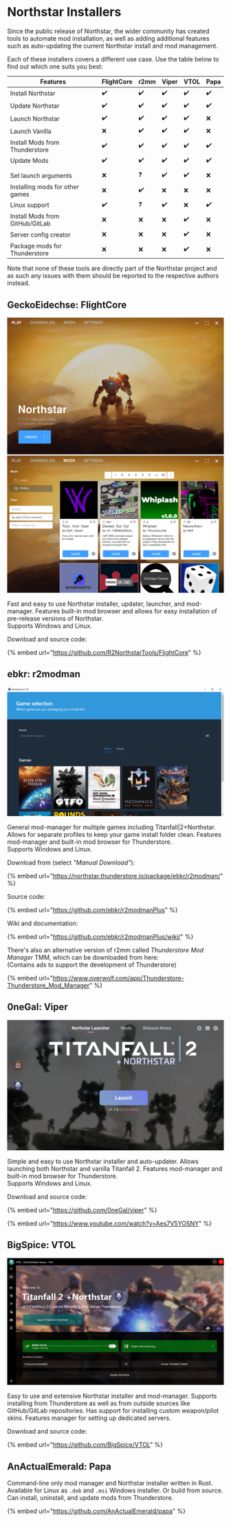 # Northstar Installers

Since the public release of Northstar, the wider community has created tools to automate mod installation, as well as adding additional features such as auto-updating the current Northstar install and mod management.

Each of these installers covers a different use case. Use the table below to find out which one suits you best:

| Features                        | FlightCore | r2mm | Viper | VTOL | Papa |
| ------------------------------- | ---------- | ---- | ----- | ---- | ---- |
| Install Northstar               | ✔️          | ✔️   | ✔️    | ✔️   | ✔️   |
| Update Northstar                | ✔️          | ✔️   | ✔️    | ✔️   | ✔️   |
| Launch Northstar                | ✔️          | ✔️   | ✔️    | ✔️   | ❌    |
| Launch Vanilla                  | ❌          | ✔️   | ✔️    | ✔️   | ❌    |
| Install Mods from Thunderstore  | ✔️          | ✔️   | ✔️    | ✔️   | ✔️   |
| Update Mods                     | ✔️          | ✔️   | ✔️    | ✔️   | ✔️   |
|                                 |            |      |       |      |      |
| Set launch arguments            | ❌          | ❓    | ✔️    | ✔️   | ❌    |
| Installing mods for other games | ❌          | ✔️   | ❌     | ❌    | ❌    |
| Linux support                   | ✔️          | ❓    | ✔️    | ❌    | ✔️   |
| Install Mods from GitHub/GitLab | ❌          | ❌    | ❌     | ✔️   | ❌    |
| Server config creator           | ❌          | ❌    | ❌     | ✔️   | ❌    |
| Package mods for Thunderstore   | ❌          | ❌    | ❌     | ✔️   | ❌    |

Note that none of these tools are directly part of the Northstar project and as such any issues with them should be reported to the respective authors instead.

## **GeckoEidechse:** FlightCore

![FlightCore Main Window](../../images/flightcore-main-window.png)
![FlightCore Mod browser](../../images/flightcore-mod-browser-window.png)

Fast and easy to use Northstar installer, updater, launcher, and mod-manager. Features built-in mod browser and allows for easy installation of pre-release versions of Northstar.\
Supports Windows and Linux. 


Download and source code:

{% embed url="https://github.com/R2NorthstarTools/FlightCore" %}

## **ebkr:** r2modman

![r2modman](../../images/r2modman-main-window.png)

General mod-manager for multiple games including Titanfall|2+Northstar. Allows for separate profiles to keep your game install folder clean. Features mod-manager and built-in mod browser for Thunderstore.\
Supports Windows and Linux.

Download from (select _"Manual Download"_):

{% embed url="https://northstar.thunderstore.io/package/ebkr/r2modman/" %}

Source code:

{% embed url="https://github.com/ebkr/r2modmanPlus" %}

Wiki and documentation:

{% embed url="https://github.com/ebkr/r2modmanPlus/wiki/" %}

There's also an alternative version of r2mm called _Thunderstore Mod Manager_ TMM, which can be downloaded from here:\
(Contains ads to support the development of Thunderstore)

{% embed url="https://www.overwolf.com/app/Thunderstore-Thunderstore_Mod_Manager" %}

## **0neGal:** Viper

![viper](../../images/viper-main-window.png)

Simple and easy to use Northstar installer and auto-updater. Allows launching both Northstar and vanilla Titanfall 2. Features mod-manager and built-in mod browser for Thunderstore.\
Supports Windows and Linux.

Download and source code:

{% embed url="https://github.com/0neGal/viper" %}

{% embed url="https://www.youtube.com/watch?v=Aes7V5YOSNY" %}

## **BigSpice:** VTOL

![vtol](../../images/vtol-main-window.png)

Easy to use and extensive Northstar installer and mod-manager. Supports installing from Thunderstore as well as from outside sources like GitHub/GitLab repositories. Has support for installing custom weapon/pilot skins. Features manager for setting up dedicated servers.

Download and source code:

{% embed url="https://github.com/BigSpice/VTOL" %}

## **AnActualEmerald:** Papa

Command-line only mod manager and Northstar installer written in Rust. Available for Linux as `.deb` and `.msi` Windows installer. Or build from source. Can install, uninstall, and update mods from Thunderstore.

{% embed url="https://github.com/AnActualEmerald/papa" %}
